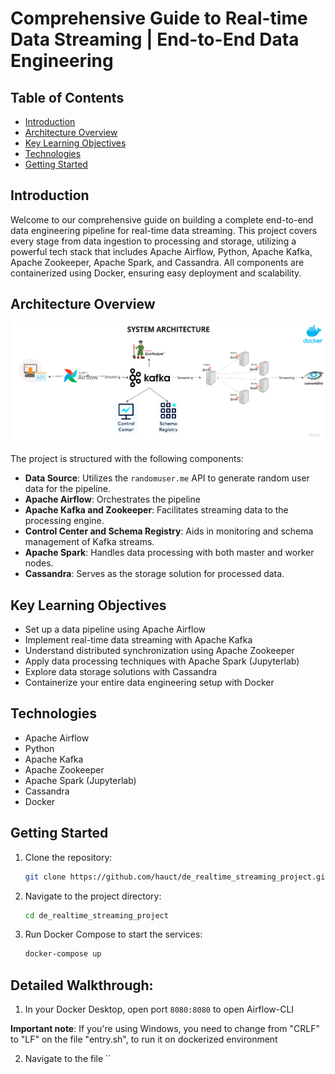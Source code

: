 # Comprehensive Guide to Real-time Data Streaming | End-to-End Data Engineering

## Table of Contents
- [Introduction](#introduction)
- [Architecture Overview](#architecture-verview)
- [Key Learning Objectives](#key-learning-objectives)
- [Technologies](#technologies)
- [Getting Started](#getting-started)

## Introduction

Welcome to our comprehensive guide on building a complete end-to-end data engineering pipeline for real-time data streaming. This project covers every stage from data ingestion to processing and storage, utilizing a powerful tech stack that includes Apache Airflow, Python, Apache Kafka, Apache Zookeeper, Apache Spark, and Cassandra. All components are containerized using Docker, ensuring easy deployment and scalability.

## Architecture Overview

![System Architecture](system_architecture.png)

The project is structured with the following components:

- **Data Source**: Utilizes the `randomuser.me` API to generate random user data for the pipeline.
- **Apache Airflow**: Orchestrates the pipeline
- **Apache Kafka and Zookeeper**: Facilitates streaming data to the processing engine.
- **Control Center and Schema Registry**: Aids in monitoring and schema management of Kafka streams.
- **Apache Spark**: Handles data processing with both master and worker nodes.
- **Cassandra**: Serves as the storage solution for processed data.

## Key Learning Objectives

- Set up a data pipeline using Apache Airflow
- Implement real-time data streaming with Apache Kafka
- Understand distributed synchronization using Apache Zookeeper
- Apply data processing techniques with Apache Spark (Jupyterlab)
- Explore data storage solutions with Cassandra
- Containerize your entire data engineering setup with Docker

## Technologies

- Apache Airflow
- Python
- Apache Kafka
- Apache Zookeeper
- Apache Spark (Jupyterlab)
- Cassandra
- Docker

## Getting Started

1. Clone the repository:
    ```bash
    git clone https://github.com/hauct/de_realtime_streaming_project.git
    ```

2. Navigate to the project directory:
    ```bash
    cd de_realtime_streaming_project
    ```

3. Run Docker Compose to start the services:
    ```bash
    docker-compose up
    ```

## Detailed Walkthrough:

1. In your Docker Desktop, open port `8080:8080` to open Airflow-CLI

**Important note**: If you're using Windows, you need to change from "CRLF" to "LF" on the file "entry.sh", to run it on dockerized environment

2. Navigate to the file ``
